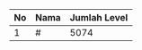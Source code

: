 | No | Nama            | Jumlah Level |
|----|-----------------|--------------|
| 1  | #    |    5074        |
